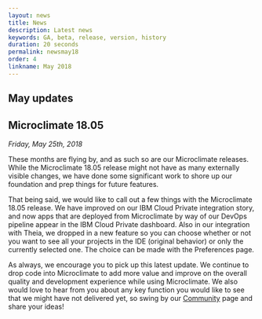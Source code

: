 ```yaml
---
layout: news
title: News
description: Latest news
keywords: GA, beta, release, version, history
duration: 20 seconds
permalink: newsmay18
order: 4
linkname: May 2018
---
```


## May updates
## Microclimate 18.05

*Friday, May 25th, 2018*

These months are flying by, and as such so are our Microclimate releases. While the Microclimate 18.05 release might not have as many externally visible changes, we have done some significant work to shore up our foundation and prep things for future features.

That being said, we would like to call out a few things with the Microclimate 18.05 release. We have improved on our IBM Cloud Private integration story, and now apps that are deployed from Microclimate by way of our DevOps pipeline appear in the IBM Cloud Private dashboard. Also in our integration with Theia, we dropped in a new feature so you can choose whether or not you want to see all your projects in the IDE (original behavior) or only the currently selected one. The choice can be made with the Preferences page.

As always, we encourage you to pick up this latest update. We continue to drop code into Microclimate to add more value and improve on the overall quality and development experience while using Microclimate. We also would love to hear from you about any key function you would like to see that we might have not delivered yet, so swing by our [Community](./community) page and share your ideas!
